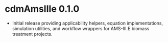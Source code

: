 # cdmAmsIIIe 0.1.0

* Initial release providing applicability helpers, equation implementations,
  simulation utilities, and workflow wrappers for AMS-III.E biomass treatment
  projects.
